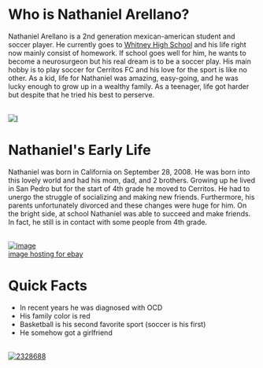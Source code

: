 <html>
<head>
</head>
<body>
<h1>
Who is Nathaniel Arellano?
</h1>
<p>
Nathaniel Arellano is a 2nd generation mexican-american student and soccer player. He currently goes to <a name="WHS" href="https://www.whitneyhs.us/">Whitney High School</a> and his life right now mainly consist of homework. If school goes well for him, he wants to become a neurosurgeon but his real dream is to be a soccer play. His main hobby is to play soccer for Cerritos FC and his love for the sport is like no other. As a kid, life for Nathaniel was amazing, easy-going, and he was lucky enough to grow up in a wealthy family. As a teenager, life got harder but despite that he tried his best to perserve.
</p>
<br>
<a href="https://imgbb.com/"><img src="https://i.ibb.co/JrkNdsy/l.jpg" alt="l" border="0"></a>
<br>
<h1>
Nathaniel's Early Life
</h1>
<p>
Nathaniel was born in California on September 28, 2008. He was born into this lovely world and had his mom, dad, and 2 brothers. Growing up he lived in San Pedro but for the start of 4th grade he moved to Cerritos. He had to unergo the struggle of socializing and making new friends. Furthermore, his parents unfortunately divorced and these changes were huge for him. On the bright side, at school Nathaniel was able to succeed and make friends. In fact, he still is in contact with some people from 4th grade.
</p>
<br>
<a href="https://ibb.co/8NgTWHx"><img src="https://i.ibb.co/PFG37dW/image.jpg" alt="image" border="0"></a><br /><a target='_blank' href='https://imgbb.com/'>image hosting for ebay</a>
<br>
<h1>
Quick Facts
</h1>
<ul>
  <li>In recent years he was diagnosed with OCD</li>
  <li>His family color is red</li>
  <li>Basketball is his second favorite sport (soccer is his first)</li>
  <li>He somehow got a girlfriend</li>
</ul>
<br>
<a href="https://ibb.co/fYMx7fg"><img src="https://i.ibb.co/rGkwJYj/2328688.png" alt="2328688" border="0"></a>
<br>
</body>
</html>
